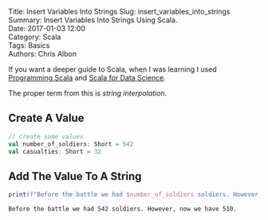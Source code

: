 Title: Insert Variables Into Strings
Slug: insert_variables_into_strings  
Summary: Insert Variables Into Strings Using Scala.  
Date: 2017-01-03 12:00  
Category: Scala  
Tags: Basics  
Authors: Chris Albon 

If you want a deeper guide to Scala, when I was learning I used [Programming Scala](http://amzn.to/2lV1Ioz) and [Scala for Data Science](http://amzn.to/2mG99OG).

The proper term from this is _string interpolation_.

## Create A Value


```scala
// Create some values
val number_of_soldiers: Short = 542
val casualties: Short = 32
```

## Add The Value To A String


```scala
print(f"Before the battle we had $number_of_soldiers soldiers. However, now we have ${number_of_soldiers - casualties}.")
```

    Before the battle we had 542 soldiers. However, now we have 510.
